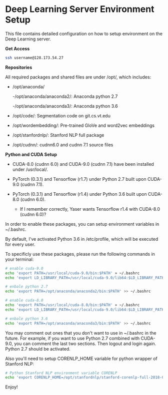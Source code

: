 # Deep Learning Server Environment Setup
This file contains detailed configuration on how to setup environment on the Deep Learning server.

**Get Access**

```bash
ssh username@128.173.54.27
```

**Repositories**

All required packages and shared files are under /opt/, which includes:

- /opt/anaconda/

  -/opt/anaconda/anaconda2/: Anaconda python 2.7 
  
  -/opt/anaconda/anaconda3/: Anaconda python 3.6
  
- /opt/code/: Segmentation code on git.cs.vt.edu

- /opt/wordembedding/: Pre-trained GloVe and word2vec embeddings

- /opt/stanfordnlp/: Stanford NLP full package

- /opt/cudnn/: cudnn6.0 and cudnn 7.1 source files


**Python and CUDA Setup**

- CUDA-8.0 (cudnn 6.0) and CUDA-9.0 (cudnn 7.1) have been installed under /usr/local/. 

- PyTorch (0.3.1) and Tensorflow (r1.7) under Python 2.7 built upon CUDA-9.0 (cudnn 7.1).

- PyTorch (0.3.1) and Tensorflow (r1.4) under Python 3.6 built upon CUDA-8.0 (cudnn 6.0).

  - If I remember correctly, Yaser wants Tensorflow r1.4 with CUDA-8.0 (cudnn 6.0)?

In order to enable these packages, you can setup environment variables in ~/.bashrc.

By default, I've activated Python 3.6 in /etc/profile, which will be executed for every user. 

To specificly use these packages, please run the following commands in your terminal:

``` bash
# enable cuda-9.0
echo 'export PATH=/usr/local/cuda-9.0/bin:$PATH' » ~/.bashrc
echo 'export LD_LIBRARY_PATH=/usr/local/cuda-9.0/lib64:$LD_LIBRARY_PATH' >> ~/.bashrc

# enbale python 2.7
echo 'export PATH=/opt/anaconda/anaconda2/bin:$PATH' >> ~/.bashrc

# enable cuda-8.0
echo 'export PATH=/usr/local/cuda-8.0/bin:$PATH' » ~/.bashrc
echo 'export LD_LIBRARY_PATH=/usr/local/cuda-9.0/lib64:$LD_LIBRARY_PATH' >> ~/.bashrc

# enbale python 3.6
echo 'export PATH=/opt/anaconda/anaconda3/bin:$PATH' >> ~/.bashrc
```

You may comment out ones that you don't want to use in ~/.bashrc in the future. For example, if you want to use Python 2.7 combined with CUDA-9.0, you can comment the last two sections. Then logout and login again. Python 2.7 should be activated.

Also you'll need to setup CORENLP_HOME variable for python wrapper of Stanford NLP:

``` bash
# Python Stanford NLP environment variable CORENLP
echo 'export CORENLP_HOME=/opt/stanfordnlp/stanford-corenlp-full-2018-02-27/' >> ~/.bashrc
```

Enjoy!
